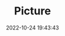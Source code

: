 ---
weight: 1
images:
- /images/edited/140.jpeg
title: Picture
date: 2022-10-24 19:43:43
tags: [luminarneo,work,ILCE7M3,34.0,person]
---